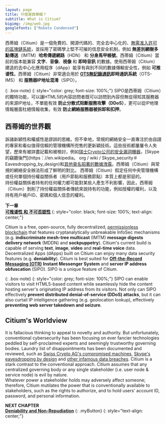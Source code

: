 ```yaml
---
layout: page
title: 什麼是西蒂姆？
subtitle: What is Citium?
bigimg: /img/web.jpg
googlefonts: ["Roboto Condensed"]
---
```


西蒂姆（Citium）是一個免費的、開源代碼的、完全去中心化的、[無需准入許可的區塊鏈系統](https://en.wikipedia.org/wiki/Blockchain#Permissionless)，並採用了密碼學上堅不可摧的信息安全机制，例如 __無差別網樹多點傳送__（IMTM）__哈希傳遞網路__（HDN） 和 __分身馬甲帳號__。西蒂姆（Citium）當前的版本能兼容 __文字__、__音像__、__視像__ 和 __即時音訊__ 的數據。使用西蒂姆（Citium）建造的去中心化應用程序（dApp）能享有與別不同的數據傳輸安全性，例如 __可推诿性__。西蒂姆（Citium）非常適合用於 **[OTS無記錄通訊](https://en.wikipedia.org/wiki/Off-the-Record_Messaging)即時通訊系統**（OTS-IMS） 和 **服務器IP地址混淆**（SIPO）。

{: .box-note}
{: style="color: grey; font-size: 100%;"}
SIPO是西蒂姆（Citium）的獨特功能，可以讓HTML5的內容訪問者既可以訪問到內容但無從得知其服務器的來源IP地址，不單能有效 **防止分散式阻斷服務攻擊（DDoS）**，更可以從IP地理情報層面杜絕情報收集，有效 **防止網絡服務器被拆卸和扣押**。

## 西蒂姆的世界觀

訴諸新穎性和權威性是謬誤的思維。但不幸地，常規的網絡安全一直專注於由自詡的專家和看似值得信賴的管理機構所兜售的更新穎技術。這些技術都屢屢令人失望，歷來有被詳盡記載和被檢討，例如[瑞士Crypto公司的安全漏洞機器](https://en.wikipedia.org/wiki/Crypto_AG#Compromised_machines)，[Skype的竊聽後門](https：//en.wikipedia。 org / wiki / Skype_security＃Eavesdropping_by_design)和[其他臭名昭著的數據洩露](https://en.wikipedia.org/wiki/List_of_data_breaches)。西蒂姆（Citium）與常規的網絡安全辦法形成了鮮明的對比。 西蒂姆（Citium）假定任何中央管理機構或任何單個持份權益關係者（用戶節點和服務節點）本質上都是邪惡的。<br>
持份權益關係者持有的任何權力都可能對某些人產生不利影響，因此，西蒂姆（Citium）剝削了持份權益關係者傳統來說持有的功能，例如授權的權利，以及持有用戶帳戶ID、密碼和個人信息的權利。

**下一章**<br>
[**可推诿性 和 不可否認性**](../deniability)
{: style="color: black; font-size: 100%; text-align: center;"}

Citium is a free, open-source, fully decentralized, [permissionless blockchain](https://en.wikipedia.org/wiki/Blockchain#Permissionless) that features cryptanalytically unbreakable InfoSec mechanisms (e.g. **indiscriminate mesh-tree multicast** (IMTM) **message digests delivery network** (MDDN) and **sockpuppetry**). Citium's current build is capable of serving **text**, **image**, **video** and **real-time voice** data. Decentralized Apps (dApps) built on Citium can enjoy many data security features (e.g. **deniability**). Citium is best suited for [**Off-the-Record Messaging (OTR)**](https://en.wikipedia.org/wiki/Off-the-Record_Messaging) **Instant Messenger System** and **server IP address obfuscation** (SIPO). SIPO is a unique feature of Citium.

{: .box-note}
{: style="color: grey; font-size: 100%;"}
SIPO can enable visitors to visit HTML5-based content while seamlessly hide the content hosting server's originating IP address from its visitors. Not only can SIPO effectively **prevent distributed denial-of-service (DDoS) attacks**, but it can also curtail IP intelligence gathering (e.g. geolocation lookup), effectively **preventing web server takedown and seizure**.

## Citium's Worldview
It is fallacious thinking to appeal to novelty and authority. But unfortunately, conventional cybersecurity has been focusing on ever fancier technologies peddled by self-proclaimed experts and seemingly trustworthy governing bodies. Laundry list of disappointments has been documented and reviewed, such as [Swiss Crypto AG's compromised machines](https://en.wikipedia.org/wiki/Crypto_AG#Compromised_machines), [Skype's eavesdropping by design](https://en.wikipedia.org/wiki/Skype_security#Eavesdropping_by_design) and [other infamous data breaches](https://en.wikipedia.org/wiki/List_of_data_breaches). Citium is a stark contrast to the conventional approach. Citium assumes that any centralized governing body or any single stakeholder (i.e. user node & service node) is evil by nature.<br>
Whatever power a stakeholder holds may adversely affect someone; therefore, Citium mutilates the power that is conventionally available to stakeholders, such as the rights to authorize, and to hold users' account ID, password, and personal information.

**NEXT CHAPTER**<br>
[**Deniability and Non-Repudiation**](../deniability)
{: .myButton}
{: style="text-align: center;"}
